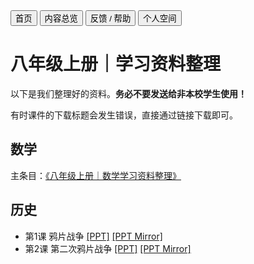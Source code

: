 <link rel="stylesheet" type="text/css" href="style.css">

<div class="btn-group">
<a href="https://zz19z-2021-2.github.io/"><button class="button">首页</button></a>
<a href="https://zz19z-2021-2.github.io/overview.html"><button class="button">内容总览</button></a>
<a href="https://zz19z-2021-2.github.io/feedback.html"><button class="button">反馈 / 帮助</button></a>
<a href="https://zz19z-2021-2.github.io/Spaces/spaces.html"><button class="button">个人空间</button></a>
</div>

<p style="clear:both"></p>

# 八年级上册｜学习资料整理

以下是我们整理好的资料。**务必不要发送给非本校学生使用！**

有时课件的下载标题会发生错误，直接通过链接下载即可。

## 数学

主条目：<a href="八年级上册｜数学学习资料整理.html">《八年级上册｜数学学习资料整理》</a>

## 历史

- 第1课 鸦片战争 [[PPT]](https://huanqiu.lanzouv.com/iwJXu0atvemh) [[PPT Mirror]](https://huanqiu.lanzoui.com/iwJXu0atvemh)
- 第2课 第二次鸦片战争 [[PPT]](https://huanqiu.lanzouv.com/iTCcw0atvfqh) [[PPT Mirror]](https://huanqiu.lanzoui.com/iTCcw0atvfqh)